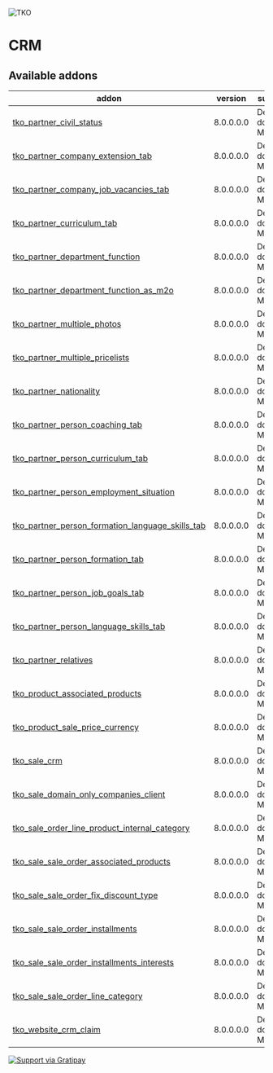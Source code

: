 ![TKO](https://tkobr.tkobr.com/website/image/ir.attachment/50170_af65c50/datas)

CRM
===

Available addons
----------------
addon | version | summary
--- | --- | ---
[tko_partner_civil_status](tko_partner_civil_status/)	|	8.0.0.0.0	|	Descrição do Módulo
[tko_partner_company_extension_tab](tko_partner_company_extension_tab/)	|	8.0.0.0.0	|	Descrição do Módulo
[tko_partner_company_job_vacancies_tab](tko_partner_company_job_vacancies_tab/)	|	8.0.0.0.0	|	Descrição do Módulo
[tko_partner_curriculum_tab](tko_partner_curriculum_tab/)	|	8.0.0.0.0	|	Descrição do Módulo
[tko_partner_department_function](tko_partner_department_function/)	|	8.0.0.0.0	|	Descrição do Módulo
[tko_partner_department_function_as_m2o](tko_partner_department_function_as_m2o/)	|	8.0.0.0.0	|	Descrição do Módulo
[tko_partner_multiple_photos](tko_partner_multiple_photos/)	|	8.0.0.0.0	|	Descrição do Módulo
[tko_partner_multiple_pricelists](tko_partner_multiple_pricelists/)	|	8.0.0.0.0	|	Descrição do Módulo
[tko_partner_nationality](tko_partner_nationality/)	|	8.0.0.0.0	|	Descrição do Módulo
[tko_partner_person_coaching_tab](tko_partner_person_coaching_tab/)	|	8.0.0.0.0	|	Descrição do Módulo
[tko_partner_person_curriculum_tab](tko_partner_person_curriculum_tab/)	|	8.0.0.0.0	|	Descrição do Módulo
[tko_partner_person_employment_situation](tko_partner_person_employment_situation/)	|	8.0.0.0.0	|	Descrição do Módulo
[tko_partner_person_formation_language_skills_tab](tko_partner_person_formation_language_skills_tab/)	|	8.0.0.0.0	|	Descrição do Módulo
[tko_partner_person_formation_tab](tko_partner_person_formation_tab/)	|	8.0.0.0.0	|	Descrição do Módulo
[tko_partner_person_job_goals_tab](tko_partner_person_job_goals_tab/)	|	8.0.0.0.0	|	Descrição do Módulo
[tko_partner_person_language_skills_tab](tko_partner_person_language_skills_tab/)	|	8.0.0.0.0	|	Descrição do Módulo
[tko_partner_relatives](tko_partner_relatives/)	|	8.0.0.0.0	|	Descrição do Módulo
[tko_product_associated_products](tko_product_associated_products/)	|	8.0.0.0.0	|	Descrição do Módulo
[tko_product_sale_price_currency](tko_product_sale_price_currency/)	|	8.0.0.0.0	|	Descrição do Módulo
[tko_sale_crm](tko_sale_crm/)	|	8.0.0.0.0	|	Descrição do Módulo
[tko_sale_domain_only_companies_client](tko_sale_domain_only_companies_client/)	|	8.0.0.0.0	|	Descrição do Módulo
[tko_sale_order_line_product_internal_category](tko_sale_order_line_product_internal_category/)	|	8.0.0.0.0	|	Descrição do Módulo
[tko_sale_sale_order_associated_products](tko_sale_sale_order_associated_products/)	|	8.0.0.0.0	|	Descrição do Módulo
[tko_sale_sale_order_fix_discount_type](tko_sale_sale_order_fix_discount_type/)	|	8.0.0.0.0	|	Descrição do Módulo
[tko_sale_sale_order_installments](tko_sale_sale_order_installments/)	|	8.0.0.0.0	|	Descrição do Módulo
[tko_sale_sale_order_installments_interests](tko_sale_sale_order_installments_interests/)	|	8.0.0.0.0	|	Descrição do Módulo
[tko_sale_sale_order_line_category](tko_sale_sale_order_line_category/)	|	8.0.0.0.0	|	Descrição do Módulo
[tko_website_crm_claim](tko_website_crm_claim/)	|	8.0.0.0.0	|	Descrição do Módulo



[![Support via Gratipay](https://cdn.rawgit.com/gratipay/gratipay-badge/2.3.0/dist/gratipay.svg)](https://gratipay.com/thinkopensolutions/)
